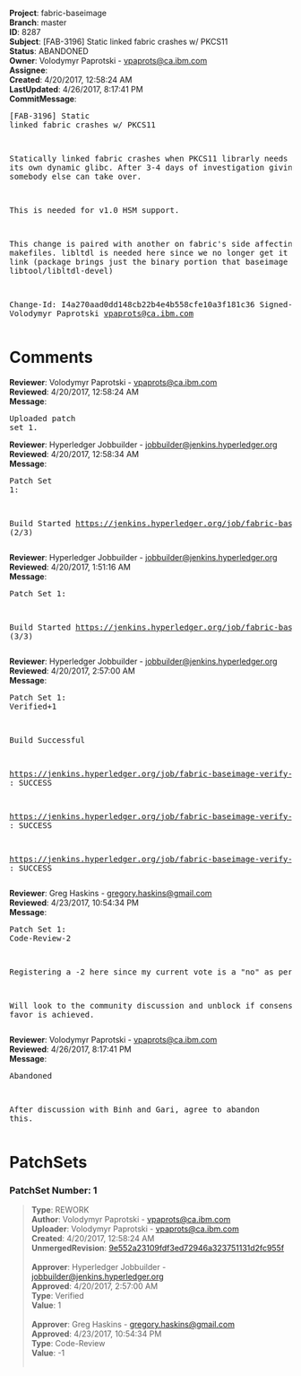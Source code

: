 <strong>Project</strong>: fabric-baseimage<br><strong>Branch</strong>: master<br><strong>ID</strong>: 8287<br><strong>Subject</strong>: [FAB-3196] Static linked fabric crashes w/ PKCS11<br><strong>Status</strong>: ABANDONED<br><strong>Owner</strong>: Volodymyr Paprotski - vpaprots@ca.ibm.com<br><strong>Assignee</strong>:<br><strong>Created</strong>: 4/20/2017, 12:58:24 AM<br><strong>LastUpdated</strong>: 4/26/2017, 8:17:41 PM<br><strong>CommitMessage</strong>:<br><pre>[FAB-3196] Static linked fabric crashes w/ PKCS11

Statically linked fabric crashes when PKCS11 librarly needs to
load its own dynamic glibc. After 3-4 days of investigation
giving up, unless somebody else can take over.

This is needed for v1.0 HSM support.

This change is paired with another on fabric's side affecting
those makefiles. libltdl is needed here since we no longer get it
via static link (package brings just the binary portion that
baseimage gets from libtool/libltdl-devel)

Change-Id: I4a270aad0dd148cb22b4e4b558cfe10a3f181c36
Signed-off-by: Volodymyr Paprotski <vpaprots@ca.ibm.com>
</pre><h1>Comments</h1><strong>Reviewer</strong>: Volodymyr Paprotski - vpaprots@ca.ibm.com<br><strong>Reviewed</strong>: 4/20/2017, 12:58:24 AM<br><strong>Message</strong>: <pre>Uploaded patch set 1.</pre><strong>Reviewer</strong>: Hyperledger Jobbuilder - jobbuilder@jenkins.hyperledger.org<br><strong>Reviewed</strong>: 4/20/2017, 12:58:34 AM<br><strong>Message</strong>: <pre>Patch Set 1:

Build Started https://jenkins.hyperledger.org/job/fabric-baseimage-verify-docker-s390x/55/ (2/3)</pre><strong>Reviewer</strong>: Hyperledger Jobbuilder - jobbuilder@jenkins.hyperledger.org<br><strong>Reviewed</strong>: 4/20/2017, 1:51:16 AM<br><strong>Message</strong>: <pre>Patch Set 1:

Build Started https://jenkins.hyperledger.org/job/fabric-baseimage-verify-docker-ppc64le/63/ (3/3)</pre><strong>Reviewer</strong>: Hyperledger Jobbuilder - jobbuilder@jenkins.hyperledger.org<br><strong>Reviewed</strong>: 4/20/2017, 2:57:00 AM<br><strong>Message</strong>: <pre>Patch Set 1: Verified+1

Build Successful 

https://jenkins.hyperledger.org/job/fabric-baseimage-verify-docker-x86_64/77/ : SUCCESS

https://jenkins.hyperledger.org/job/fabric-baseimage-verify-docker-s390x/55/ : SUCCESS

https://jenkins.hyperledger.org/job/fabric-baseimage-verify-docker-ppc64le/63/ : SUCCESS</pre><strong>Reviewer</strong>: Greg Haskins - gregory.haskins@gmail.com<br><strong>Reviewed</strong>: 4/23/2017, 10:54:34 PM<br><strong>Message</strong>: <pre>Patch Set 1: Code-Review-2

Registering a -2 here since my current vote is a "no" as per: https://lists.hyperledger.org/pipermail/hyperledger-fabric/2017-April/000774.html

Will look to the community discussion and unblock if consensus in favor is achieved.</pre><strong>Reviewer</strong>: Volodymyr Paprotski - vpaprots@ca.ibm.com<br><strong>Reviewed</strong>: 4/26/2017, 8:17:41 PM<br><strong>Message</strong>: <pre>Abandoned

After discussion with Binh and Gari, agree to abandon this.</pre><h1>PatchSets</h1><h3>PatchSet Number: 1</h3><blockquote><strong>Type</strong>: REWORK<br><strong>Author</strong>: Volodymyr Paprotski - vpaprots@ca.ibm.com<br><strong>Uploader</strong>: Volodymyr Paprotski - vpaprots@ca.ibm.com<br><strong>Created</strong>: 4/20/2017, 12:58:24 AM<br><strong>UnmergedRevision</strong>: [9e552a23109fdf3ed72946a323751131d2fc955f](https://github.com/hyperledger-gerrit-archive/fabric-baseimage/commit/9e552a23109fdf3ed72946a323751131d2fc955f)<br><br><strong>Approver</strong>: Hyperledger Jobbuilder - jobbuilder@jenkins.hyperledger.org<br><strong>Approved</strong>: 4/20/2017, 2:57:00 AM<br><strong>Type</strong>: Verified<br><strong>Value</strong>: 1<br><br><strong>Approver</strong>: Greg Haskins - gregory.haskins@gmail.com<br><strong>Approved</strong>: 4/23/2017, 10:54:34 PM<br><strong>Type</strong>: Code-Review<br><strong>Value</strong>: -1<br><br></blockquote>